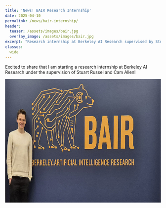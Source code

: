 ```yaml
---
title: 'News! BAIR Research Internship'
date: 2025-04-10
permalink: /news/bair-internship/
header:
  teaser: /assets/images/bair.jpg
  overlay_image: /assets/images/bair.jpg
excerpt: "Research internship at Berkeley AI Research supervised by Stuart Russel from March to July 2025"
classes:
  wide
---
```


Excited to share that I am starting a research internship at Berkeley AI Research under the supervision of Stuart Russel and Cam Allen!

<img src="/assets/images/bair.jpg" alt="Picture at BAIR Office" width="600" height="400" loading="lazy">